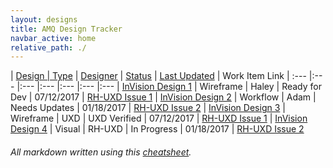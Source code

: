 ```yaml
---
layout: designs
title: AMQ Design Tracker
navbar_active: home
relative_path: ./
---
```


| <a href="javascript:SortTable(0);" id="designTableTitle" class="sort">Design | <a href="javascript:SortTable(1);" id="designTableType" class="sort">Type</a> | <a href="javascript:SortTable(2);" id="designTableDesigner" class="sort">Designer</a> | <a href="javascript:SortTable(3);" id="designTableStatus" class="sort">Status<a/> | <a href="javascript:SortTable(4, 'D', 'mdy');" id="designTableUpdate" class="sort">Last Updated</a> | <span id="designTableWILinks">Work Item Link</span>
| :---                                              |:---                   |:---           |:---               |:---               |:---                                                                                                      |:---
| [InVision Design 1](https://redhat.invisionapp.com/)                 | Wireframe             | Haley                    | Ready for Dev           | 07/12/2017        | [RH-UXD Issue 1](https://github.com/rh-uxd/design-tracker-template/issues)
| [InVision Design 2](https://redhat.invisionapp.com/)                 | Workflow              | Adam                    | Needs Updates           | 01/18/2017        | [RH-UXD Issue 2](https://github.com/rh-uxd/design-tracker-template/issues)
| [InVision Design 3](https://redhat.invisionapp.com/)                 | Wireframe             | UXD                     | UXD Verified           | 07/12/2017        | [RH-UXD Issue 1](https://github.com/rh-uxd/design-tracker-template/issues)
| [InVision Design 4](https://redhat.invisionapp.com/)                 | Visual                | RH-UXD                  | In Progress            | 01/18/2017        | [RH-UXD Issue 2](https://github.com/rh-uxd/design-tracker-template/issues)

###### All markdown written using this [cheatsheet](https://github.com/adam-p/markdown-here/wiki/Markdown-Cheatsheet).
